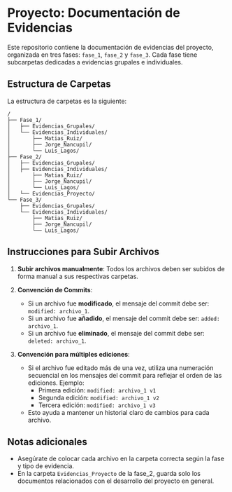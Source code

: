 # Proyecto: Documentación de Evidencias

Este repositorio contiene la documentación de evidencias del proyecto, organizada en tres fases: `fase_1`, `fase_2` y `fase_3`. Cada fase tiene subcarpetas dedicadas a evidencias grupales e individuales.

## Estructura de Carpetas

La estructura de carpetas es la siguiente:
```plaintext
/
├── Fase_1/
│   ├── Evidencias_Grupales/
│   └── Evidencias_Individuales/
│       ├── Matias_Ruiz/
│       ├── Jorge_Ñancupil/
│       └── Luis_Lagos/
├── Fase_2/
│   ├── Evidencias_Grupales/
│   ├── Evidencias_Individuales/
│       ├── Matias_Ruiz/
│       ├── Jorge_Ñancupil/
│       └── Luis_Lagos/
│   └── Evidencias_Proyecto/
└── Fase_3/
    ├── Evidencias_Grupales/
    └── Evidencias_Individuales/
        ├── Matias_Ruiz/
        ├── Jorge_Ñancupil/
        └── Luis_Lagos/
```

## Instrucciones para Subir Archivos

1. **Subir archivos manualmente**: Todos los archivos deben ser subidos de forma manual a sus respectivas carpetas.

2. **Convención de Commits**:
   - Si un archivo fue **modificado**, el mensaje del commit debe ser: `modified: archivo_1`.
   - Si un archivo fue **añadido**, el mensaje del commit debe ser: `added: archivo_1`.
   - Si un archivo fue **eliminado**, el mensaje del commit debe ser: `deleted: archivo_1`.

3. **Convención para múltiples ediciones**:
   - Si el archivo fue editado más de una vez, utiliza una numeración secuencial en los mensajes del commit para reflejar el orden de las ediciones. Ejemplo:
     - Primera edición: `modified: archivo_1 v1`
     - Segunda edición: `modified: archivo_1 v2`
     - Tercera edición: `modified: archivo_1 v3`
   - Esto ayuda a mantener un historial claro de cambios para cada archivo.

## Notas adicionales

- Asegúrate de colocar cada archivo en la carpeta correcta según la fase y tipo de evidencia.
- En la carpeta `Evidencias_Proyecto` de la fase_2, guarda solo los documentos relacionados con el desarrollo del proyecto en general.
